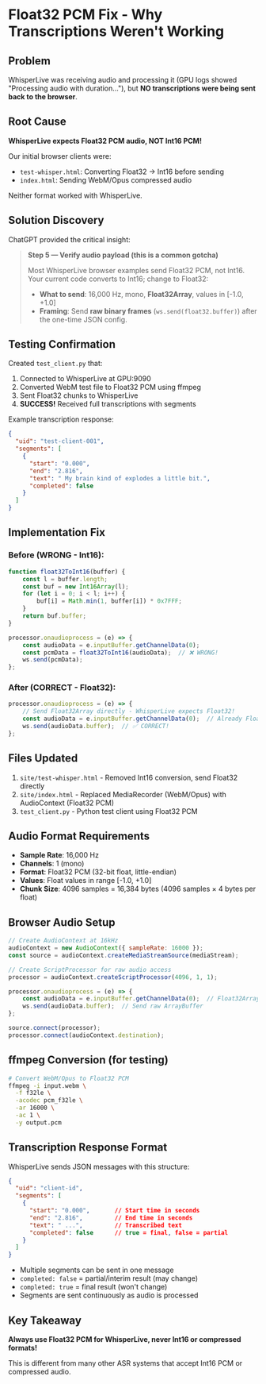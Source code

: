 # Float32 PCM Fix - Why Transcriptions Weren't Working

## Problem
WhisperLive was receiving audio and processing it (GPU logs showed "Processing audio with duration..."), but **NO transcriptions were being sent back to the browser**.

## Root Cause
**WhisperLive expects Float32 PCM audio, NOT Int16 PCM!**

Our initial browser clients were:
- `test-whisper.html`: Converting Float32 → Int16 before sending
- `index.html`: Sending WebM/Opus compressed audio

Neither format worked with WhisperLive.

## Solution Discovery
ChatGPT provided the critical insight:

> **Step 5 — Verify audio payload (this is a common gotcha)**
>
> Most WhisperLive browser examples send Float32 PCM, not Int16. Your current code converts to Int16; change to Float32:
>
> - **What to send**: 16,000 Hz, mono, **Float32Array**, values in [-1.0, +1.0]
> - **Framing**: Send **raw binary frames** (`ws.send(float32.buffer)`) after the one-time JSON config.

## Testing Confirmation
Created `test_client.py` that:
1. Connected to WhisperLive at GPU:9090
2. Converted WebM test file to Float32 PCM using ffmpeg
3. Sent Float32 chunks to WhisperLive
4. **SUCCESS!** Received full transcriptions with segments

Example transcription response:
```json
{
  "uid": "test-client-001",
  "segments": [
    {
      "start": "0.000",
      "end": "2.816",
      "text": " My brain kind of explodes a little bit.",
      "completed": false
    }
  ]
}
```

## Implementation Fix

### Before (WRONG - Int16):
```javascript
function float32ToInt16(buffer) {
    const l = buffer.length;
    const buf = new Int16Array(l);
    for (let i = 0; i < l; i++) {
        buf[i] = Math.min(1, buffer[i]) * 0x7FFF;
    }
    return buf.buffer;
}

processor.onaudioprocess = (e) => {
    const audioData = e.inputBuffer.getChannelData(0);
    const pcmData = float32ToInt16(audioData);  // ❌ WRONG!
    ws.send(pcmData);
};
```

### After (CORRECT - Float32):
```javascript
processor.onaudioprocess = (e) => {
    // Send Float32Array directly - WhisperLive expects Float32!
    const audioData = e.inputBuffer.getChannelData(0);  // Already Float32Array
    ws.send(audioData.buffer);  // ✅ CORRECT!
};
```

## Files Updated
1. `site/test-whisper.html` - Removed Int16 conversion, send Float32 directly
2. `site/index.html` - Replaced MediaRecorder (WebM/Opus) with AudioContext (Float32 PCM)
3. `test_client.py` - Python test client using Float32 PCM

## Audio Format Requirements
- **Sample Rate**: 16,000 Hz
- **Channels**: 1 (mono)
- **Format**: Float32 PCM (32-bit float, little-endian)
- **Values**: Float values in range [-1.0, +1.0]
- **Chunk Size**: 4096 samples = 16,384 bytes (4096 samples × 4 bytes per float)

## Browser Audio Setup
```javascript
// Create AudioContext at 16kHz
audioContext = new AudioContext({ sampleRate: 16000 });
const source = audioContext.createMediaStreamSource(mediaStream);

// Create ScriptProcessor for raw audio access
processor = audioContext.createScriptProcessor(4096, 1, 1);

processor.onaudioprocess = (e) => {
    const audioData = e.inputBuffer.getChannelData(0);  // Float32Array
    ws.send(audioData.buffer);  // Send raw ArrayBuffer
};

source.connect(processor);
processor.connect(audioContext.destination);
```

## ffmpeg Conversion (for testing)
```bash
# Convert WebM/Opus to Float32 PCM
ffmpeg -i input.webm \
  -f f32le \
  -acodec pcm_f32le \
  -ar 16000 \
  -ac 1 \
  -y output.pcm
```

## Transcription Response Format
WhisperLive sends JSON messages with this structure:

```json
{
  "uid": "client-id",
  "segments": [
    {
      "start": "0.000",       // Start time in seconds
      "end": "2.816",         // End time in seconds
      "text": " ...",         // Transcribed text
      "completed": false      // true = final, false = partial
    }
  ]
}
```

- Multiple segments can be sent in one message
- `completed: false` = partial/interim result (may change)
- `completed: true` = final result (won't change)
- Segments are sent continuously as audio is processed

## Key Takeaway
**Always use Float32 PCM for WhisperLive, never Int16 or compressed formats!**

This is different from many other ASR systems that accept Int16 PCM or compressed audio.
